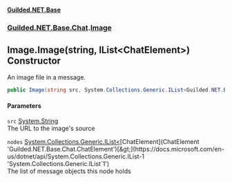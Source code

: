 
#### [Guilded.NET.Base](Guilded_NET_Base 'Guilded_NET_Base')
### [Guilded.NET.Base.Chat](Guilded_NET_Base#Guilded_NET_Base_Chat 'Guilded.NET.Base.Chat').[Image](Image 'Guilded.NET.Base.Chat.Image')
## Image.Image(string, IList&lt;ChatElement&gt;) Constructor
An image file in a message.  
```csharp
public Image(string src, System.Collections.Generic.IList<Guilded.NET.Base.Chat.ChatElement> nodes);
```

#### Parameters
<a name='Guilded_NET_Base_Chat_Image_Image(string_System_Collections_Generic_IList_Guilded_NET_Base_Chat_ChatElement_)_src'></a>
`src` [System.String](https://docs.microsoft.com/en-us/dotnet/api/System.String 'System.String')  
The URL to the image's source
  
<a name='Guilded_NET_Base_Chat_Image_Image(string_System_Collections_Generic_IList_Guilded_NET_Base_Chat_ChatElement_)_nodes'></a>
`nodes` [System.Collections.Generic.IList&lt;](https://docs.microsoft.com/en-us/dotnet/api/System.Collections.Generic.IList-1 'System.Collections.Generic.IList`1')[ChatElement](ChatElement 'Guilded.NET.Base.Chat.ChatElement')[&gt;](https://docs.microsoft.com/en-us/dotnet/api/System.Collections.Generic.IList-1 'System.Collections.Generic.IList`1')  
The list of message objects this node holds
  
